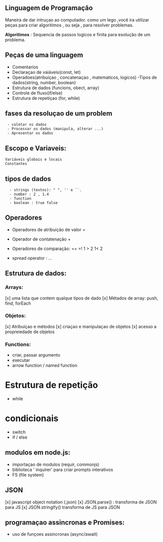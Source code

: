 ## Linguagem de Programação
  
   Maneira de dar intruçao ao computador.
   como um lego ,você ira utilizar peças para criar algoritimos , ou seja , para resolver problemas.
   
   **Algoritimos** : Sequencia de passos logicos e finita para esolução de um problema.

   ## Peças de uma linguagem 
   
   - Comentarios
   - Declaraçao de vaiáveis(const, let)
   - Operadoes(atribuiçao , concatenaçao , matematicos, logicos)
   -Tipos de dados(string, number, boolean)
   - Estrutura de dados (funcions, obect, array)
   - Controle de fluxo(if/else)
   - Estrutura de repetiçao (for, while)

   ## fases da resoluçao de um problem
    
     - coletar os dados 
     - Processar os dados (manipula, alterar ...)
     - Apresentar os dados

## Escopo e Variaveis:
    Variáveis globais e locais 
    Constantes

 ## tipos de dados 
      - strings (textos): " ", '' e ``.
      - number : 2 , 1.4 
      - function 
      - boolean : true false

 ## Operadores  

   - Operadores de atribuição de valor =    
      
   - Operador de contatenação +

   - Operadores de comparação: == =! 1 > 2 1< 2
   - spread operator : ...

## Estrutura de dados:
 
 ### Arrays:

  [x] uma lista que contem qualque tipos de dado
  [x]  Métados de array: push, find, forEach

 ### Objetos:

  [x] Atribuiçao e métodos 
  [x] criaçao e  manipulaçao de objetos 
  [x] acesso a propreiedade de objetos 

  ### Functions:
   - criar, passar argumento
   - executar 
   - arrow function / named function  
# Estrutura de repetição 

   - while

# condicionais 
 - switch
 - if / else

  ## modulos em node.js:

  - importaçao de modulos (requir, commonjs)
  - biblioteca ' inquirer' para criar prompts interativos 
  - FS (file system)  

  ## JSON
  [x]   javascript object notation (.json)
  [x]   JSON.parse() : transforma de JSON para JS 
  [x]   JSON.stringify() transforma de JS para JSON 

  ## programaçao assincronas e Promises:
   
   - uso de funçoes assincronas (async/await)